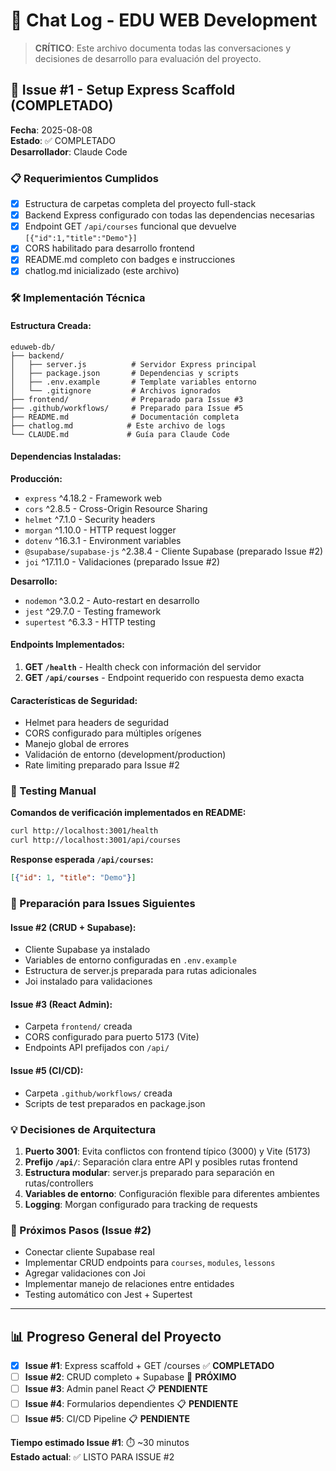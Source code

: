 # 📝 Chat Log - EDU WEB Development

> **CRÍTICO**: Este archivo documenta todas las conversaciones y decisiones de desarrollo para evaluación del proyecto.

## 🚀 Issue #1 - Setup Express Scaffold (COMPLETADO)

**Fecha**: 2025-08-08  
**Estado**: ✅ COMPLETADO  
**Desarrollador**: Claude Code

### 📋 Requerimientos Cumplidos

- [x] Estructura de carpetas completa del proyecto full-stack
- [x] Backend Express configurado con todas las dependencias necesarias
- [x] Endpoint GET `/api/courses` funcional que devuelve `[{"id":1,"title":"Demo"}]`
- [x] CORS habilitado para desarrollo frontend
- [x] README.md completo con badges e instrucciones
- [x] chatlog.md inicializado (este archivo)

### 🛠️ Implementación Técnica

#### Estructura Creada:
```
eduweb-db/
├── backend/
│   ├── server.js          # Servidor Express principal
│   ├── package.json       # Dependencias y scripts
│   ├── .env.example       # Template variables entorno
│   └── .gitignore         # Archivos ignorados
├── frontend/              # Preparado para Issue #3
├── .github/workflows/     # Preparado para Issue #5  
├── README.md              # Documentación completa
├── chatlog.md            # Este archivo de logs
└── CLAUDE.md             # Guía para Claude Code
```

#### Dependencias Instaladas:
**Producción:**
- `express` ^4.18.2 - Framework web
- `cors` ^2.8.5 - Cross-Origin Resource Sharing
- `helmet` ^7.1.0 - Security headers
- `morgan` ^1.10.0 - HTTP request logger
- `dotenv` ^16.3.1 - Environment variables
- `@supabase/supabase-js` ^2.38.4 - Cliente Supabase (preparado Issue #2)
- `joi` ^17.11.0 - Validaciones (preparado Issue #2)

**Desarrollo:**
- `nodemon` ^3.0.2 - Auto-restart en desarrollo
- `jest` ^29.7.0 - Testing framework
- `supertest` ^6.3.3 - HTTP testing

#### Endpoints Implementados:
1. **GET `/health`** - Health check con información del servidor
2. **GET `/api/courses`** - Endpoint requerido con respuesta demo exacta

#### Características de Seguridad:
- Helmet para headers de seguridad
- CORS configurado para múltiples orígenes
- Manejo global de errores
- Validación de entorno (development/production)
- Rate limiting preparado para Issue #2

### 🧪 Testing Manual

**Comandos de verificación implementados en README:**
```bash
curl http://localhost:3001/health
curl http://localhost:3001/api/courses
```

**Response esperada `/api/courses`:**
```json
[{"id": 1, "title": "Demo"}]
```

### 🔄 Preparación para Issues Siguientes

#### Issue #2 (CRUD + Supabase):
- Cliente Supabase ya instalado
- Variables de entorno configuradas en `.env.example`
- Estructura de server.js preparada para rutas adicionales
- Joi instalado para validaciones

#### Issue #3 (React Admin):
- Carpeta `frontend/` creada
- CORS configurado para puerto 5173 (Vite)
- Endpoints API prefijados con `/api/`

#### Issue #5 (CI/CD):
- Carpeta `.github/workflows/` creada
- Scripts de test preparados en package.json

### 💡 Decisiones de Arquitectura

1. **Puerto 3001**: Evita conflictos con frontend típico (3000) y Vite (5173)
2. **Prefijo `/api/`**: Separación clara entre API y posibles rutas frontend
3. **Estructura modular**: server.js preparado para separación en rutas/controllers
4. **Variables de entorno**: Configuración flexible para diferentes ambientes
5. **Logging**: Morgan configurado para tracking de requests

### 🎯 Próximos Pasos (Issue #2)

- Conectar cliente Supabase real
- Implementar CRUD endpoints para `courses`, `modules`, `lessons`
- Agregar validaciones con Joi
- Implementar manejo de relaciones entre entidades
- Testing automático con Jest + Supertest

---

## 📊 Progreso General del Proyecto

- [x] **Issue #1**: Express scaffold + GET /courses ✅ **COMPLETADO**
- [ ] **Issue #2**: CRUD completo + Supabase 🔄 **PRÓXIMO**  
- [ ] **Issue #3**: Admin panel React 📋 **PENDIENTE**
- [ ] **Issue #4**: Formularios dependientes 📋 **PENDIENTE**
- [ ] **Issue #5**: CI/CD Pipeline 📋 **PENDIENTE**

**Tiempo estimado Issue #1**: ⏱️ ~30 minutos  
**Estado actual**: ✅ LISTO PARA ISSUE #2